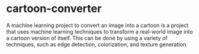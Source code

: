 # cartoon-converter
A machine learning project to convert an image into a cartoon is a project that uses machine learning techniques to transform a real-world image into a cartoon version of itself. This can be done by using a variety of techniques, such as edge detection, colorization, and texture generation.

